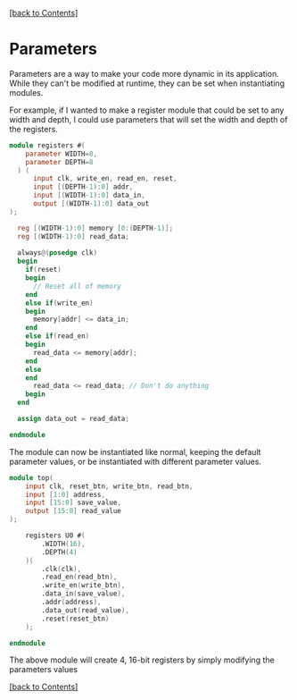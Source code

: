 [[back to Contents]](https://github.com/Amulek1416/verilog-help-sheet/blob/main/README.md)
# Parameters
Parameters are a way to make your code more dynamic in its application. While they can't be modified at runtime, they can be set when instantiating modules.

For example, if I wanted to make a register module that could be set to any width and depth, I could use parameters that will set the width and depth of the registers.

```verilog
module registers #(
    parameter WIDTH=8,
    parameter DEPTH=8
  ) (
      input clk, write_en, read_en, reset,
      input [(DEPTH-1):0] addr,
      input [(WIDTH-1):0] data_in,
      output [(WIDTH-1):0] data_out
);

  reg [(WIDTH-1):0] memory [0:(DEPTH-1)];
  reg [(WIDTH-1):0] read_data;
  
  always@(posedge clk)
  begin
    if(reset)
    begin
      // Reset all of memory
    end
    else if(write_en)
    begin
      memory[addr] <= data_in;
    end
    else if(read_en)
    begin
      read_data <= memory[addr];
    end
    else
    end
      read_data <= read_data; // Don't do anything
    begin
  end

  assign data_out = read_data;

endmodule  
```

The module can now be instantiated like normal, keeping the default parameter values, or be instantiated with different parameter values.
```verilog
module top(
    input clk, reset_btn, write_btn, read_btn,
    input [1:0] address,
    input [15:0] save_value,
    output [15:0] read_value
);

    registers U0 #(
        .WIDTH(16),
        .DEPTH(4)
    )(
        .clk(clk),
        .read_en(read_btn),
        .write_en(write_btn),
        .data_in(save_value),
        .addr(address),
        .data_out(read_value),
        .reset(reset_btn)
    );

endmodule
```
The above module will create 4, 16-bit registers by simply modifying the parameters values

[[back to Contents]](https://github.com/Amulek1416/verilog-help-sheet/blob/main/README.md)
